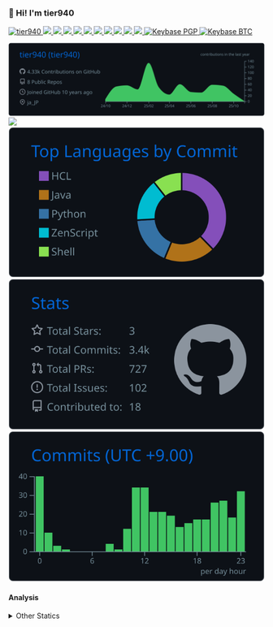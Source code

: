 ### 👋 Hi! I'm tier940

<p align="left"> 
  <a href="https://github.com/tier940/tier940/">
    <img src="https://komarev.com/ghpvc/?username=tier940" alt="tier940" />
  </a>
  <a href="http://twitter.com/tier940">
    <img height="20" src="https://img.shields.io/twitter/follow/tier940?label=Twitter&logo=twitter&style=flat" />
  </a>
  <a href="https://github.com/tier940">
    <img height="20" src="https://img.shields.io/github/followers/tier940?label=follow&logo=github&style=flat" />
  </a>
  <a href="https://www.reddit.com/user/tier940">
    <img height="20" src="https://img.shields.io/reddit/user-karma/combined/tier940?label=Reddit&logo=reddit&style=flat" />
  </a>
  <a href="https://stackoverflow.com/users/17317833/tier940">
    <img height="20" src="https://img.shields.io/stackexchange/stackoverflow/r/17317833?label=StackOverflow&logo=stack-overflow&style=flat" />
  </a>
  <a href="https://zenn.dev/tier940">
    <img height="20" src="https://zenn.badge.nikaera.com/s/tier940/likes" />
  </a>
  <a href="https://zenn.dev/tier940">
    <img height="20" src="https://zenn.badge.nikaera.com/s/tier940/followers" />
  </a>
  <a href="https://zenn.dev/tier940">
    <img height="20" src="https://zenn.badge.nikaera.com/s/tier940/articles" />
  </a>
  <a href="http://qiita.com/tier940">
    <img height="20" src="https://qiita-badge.apiapi.app/s/tier940/posts.svg" />
  </a>
  <a href="http://qiita.com/tier940">
    <img height="20" src="https://qiita-badge.apiapi.app/s/tier940/contributions.svg" />
  </a>
  <a href="https://github.com/tier940/tier940/">
    <img height="20" src="https://github.com/tier940/tier940/actions/workflows/main.yml/badge.svg" />
  </a>
  <a href="https://keybase.io/tier940">
    <img alt="Keybase PGP" src="https://img.shields.io/keybase/pgp/tier940">
  </a>
  <a href="https://keybase.io/tier940">
    <img alt="Keybase BTC" src="https://img.shields.io/keybase/btc/tier940">
  </a>
</p>

[![](https://raw.githubusercontent.com/tier940/tier940/main/profile-summary-card-output/github_dark/0-profile-details.svg)](https://github.com/vn7n24fzkq/github-profile-summary-cards)
[![](https://raw.githubusercontent.com/tier940/tier940/main/profile-summary-card-output/github_dark/1-repos-per-language.svg)](https://github.com/vn7n24fzkq/github-profile-summary-cards) [![](https://raw.githubusercontent.com/tier940/tier940/main/profile-summary-card-output/github_dark/2-most-commit-language.svg)](https://github.com/vn7n24fzkq/github-profile-summary-cards)
[![](https://raw.githubusercontent.com/tier940/tier940/main/profile-summary-card-output/github_dark/3-stats.svg)](https://github.com/vn7n24fzkq/github-profile-summary-cards) [![](https://raw.githubusercontent.com/tier940/tier940/main/profile-summary-card-output/github_dark/4-productive-time.svg)](https://github.com/vn7n24fzkq/github-profile-summary-cards)


#### Analysis
<!-- <img height="150" src="https://github.com/tier940/tier940/blob/master/images/stat.svg" alt="Alternative Text"/> -->

<details>
  <summary>Other Statics</summary>
  <!--START_SECTION:waka-->
![Code Time](http://img.shields.io/badge/Code%20Time-3%2C001%20hrs%2034%20mins-blue)

**🐱 My GitHub Data** 

> 📦 21.3 kB Used in GitHub's Storage 
 > 
> 💼 Opted to Hire
 > 
> 📜 10 Public Repositories 
 > 
> 🔑 1 Private Repositories 
 > 
**I'm an Early 🐤** 

```text
🌞 Morning                1696 commits        ████░░░░░░░░░░░░░░░░░░░░░   15.62 % 
🌆 Daytime                3951 commits        █████████░░░░░░░░░░░░░░░░   36.38 % 
🌃 Evening                4036 commits        █████████░░░░░░░░░░░░░░░░   37.16 % 
🌙 Night                  1177 commits        ███░░░░░░░░░░░░░░░░░░░░░░   10.84 % 
```
📅 **I'm Most Productive on Saturday** 

```text
Monday                   1072 commits        ██░░░░░░░░░░░░░░░░░░░░░░░   09.87 % 
Tuesday                  1907 commits        ████░░░░░░░░░░░░░░░░░░░░░   17.56 % 
Wednesday                1223 commits        ███░░░░░░░░░░░░░░░░░░░░░░   11.26 % 
Thursday                 1242 commits        ███░░░░░░░░░░░░░░░░░░░░░░   11.44 % 
Friday                   1384 commits        ███░░░░░░░░░░░░░░░░░░░░░░   12.74 % 
Saturday                 2102 commits        █████░░░░░░░░░░░░░░░░░░░░   19.36 % 
Sunday                   1930 commits        ████░░░░░░░░░░░░░░░░░░░░░   17.77 % 
```


📊 **This Week I Spent My Time On** 

```text
🕑︎ Time Zone: Asia/Tokyo

💬 Programming Languages: 
Java                     9 hrs 22 mins       ██████████░░░░░░░░░░░░░░░   38.66 % 
PHP                      8 hrs               ████████░░░░░░░░░░░░░░░░░   33.06 % 
JSON                     1 hr 24 mins        █░░░░░░░░░░░░░░░░░░░░░░░░   05.84 % 
Groovy                   1 hr 7 mins         █░░░░░░░░░░░░░░░░░░░░░░░░   04.63 % 
Markdown                 1 hr 5 mins         █░░░░░░░░░░░░░░░░░░░░░░░░   04.52 % 

🔥 Editors: 
IntelliJ                 12 hrs 47 mins      █████████████░░░░░░░░░░░░   52.80 % 
VS Code                  11 hrs 26 mins      ████████████░░░░░░░░░░░░░   47.20 % 

💻 Operating System: 
Windows                  14 hrs 52 mins      ███████████████░░░░░░░░░░   61.39 % 
Linux                    9 hrs 21 mins       ██████████░░░░░░░░░░░░░░░   38.61 % 
```

**I Mostly Code in Java** 

```text
Java                     12 repos            ███████████░░░░░░░░░░░░░░   44.44 % 
ZenScript                3 repos             ███░░░░░░░░░░░░░░░░░░░░░░   11.11 % 
HTML                     2 repos             ██░░░░░░░░░░░░░░░░░░░░░░░   07.41 % 
HCL                      2 repos             ██░░░░░░░░░░░░░░░░░░░░░░░   07.41 % 
Dockerfile               1 repo              █░░░░░░░░░░░░░░░░░░░░░░░░   03.70 % 
```



**Timeline**

![Lines of Code chart](https://raw.githubusercontent.com/tier940/tier940/main/assets/bar_graph.png)


 Last Updated on 25/12/2023 01:19:55 UTC
<!--END_SECTION:waka-->
</details>
